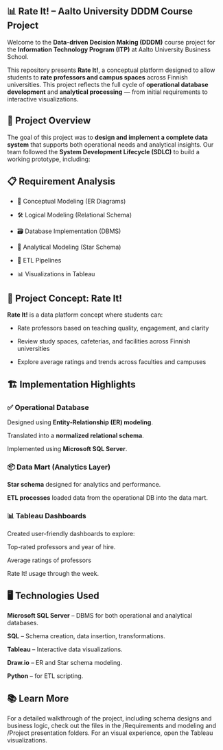 ## 📊 Rate It! – Aalto University DDDM Course Project
Welcome to the **Data-driven Decision Making (DDDM)** course project for the **Information Technology Program (ITP)** at Aalto University Business School.

This repository presents **Rate It!**, a conceptual platform designed to allow students to **rate professors and campus spaces** across Finnish universities. This project reflects the full cycle of **operational database development** and **analytical processing** — from initial requirements to interactive visualizations.

## 🚀 Project Overview
The goal of this project was to **design and implement a complete data system** that supports both operational needs and analytical insights. Our team followed the **System Development Lifecycle (SDLC)** to build a working prototype, including:

## 📋 Requirement Analysis

* 🧩 Conceptual Modeling (ER Diagrams)

* 🛠️ Logical Modeling (Relational Schema)

* 🗃️ Database Implementation (DBMS)

* 🧮 Analytical Modeling (Star Schema)

* 🔄 ETL Pipelines

* 📊 Visualizations in Tableau

## 🧠 Project Concept: Rate It!
**Rate It!** is a data platform concept where students can:

* Rate professors based on teaching quality, engagement, and clarity

* Review study spaces, cafeterias, and facilities across Finnish universities

* Explore average ratings and trends across faculties and campuses

## 🏗️ Implementation Highlights
### ✅ Operational Database
Designed using **Entity-Relationship (ER) modeling**.

Translated into a **normalized relational schema**.

Implemented using **Microsoft SQL Server**.

### 📦 Data Mart (Analytics Layer)
**Star schema** designed for analytics and performance.

**ETL processes** loaded data from the operational DB into the data mart.

###  📊 Tableau Dashboards
Created user-friendly dashboards to explore:

Top-rated professors and year of hire.

Average ratings of professors

Rate It! usage through the week.

## 🖥️ Technologies Used
**Microsoft SQL Server** – DBMS for both operational and analytical databases.

**SQL** – Schema creation, data insertion, transformations.

**Tableau** – Interactive data visualizations.

**Draw.io** – ER and Star schema modeling.

**Python** –  for ETL scripting.

## 📚 Learn More
For a detailed walkthrough of the project, including schema designs and business logic, check out the files in the /Requirements and modeling and /Project presentation folders. For an visual experience, open the Tableau visualizations.

